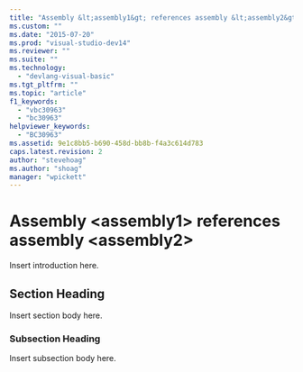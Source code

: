```yaml
---
title: "Assembly &lt;assembly1&gt; references assembly &lt;assembly2&gt; | Microsoft Docs"
ms.custom: ""
ms.date: "2015-07-20"
ms.prod: "visual-studio-dev14"
ms.reviewer: ""
ms.suite: ""
ms.technology: 
  - "devlang-visual-basic"
ms.tgt_pltfrm: ""
ms.topic: "article"
f1_keywords: 
  - "vbc30963"
  - "bc30963"
helpviewer_keywords: 
  - "BC30963"
ms.assetid: 9e1c8bb5-b690-458d-bb8b-f4a3c614d783
caps.latest.revision: 2
author: "stevehoag"
ms.author: "shoag"
manager: "wpickett"
---
```

# Assembly &lt;assembly1&gt; references assembly &lt;assembly2&gt;
Insert introduction here.  
  
## Section Heading  
 Insert section body here.  
  
### Subsection Heading  
 Insert subsection body here.